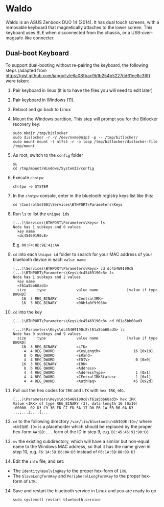 # Waldo

Waldo is an ASUS Zenbook DUO 14 (2014). It has dual touch screens, with a removable keyboard that magnetically attaches to the lower screen. This keyboard uses BLE when disconnected from the chassis, or a USB-over-magsafe-like connecter.

## Dual-boot Keyboard

To support dual-booting without re-pairing the keyboard, the following steps (adapted from https://gist.github.com/japgolly/e6a08fbac9b1b254b5227dd61ee8c36f) were taken:

1. Pair keyboard in linux (it is to have the files you will need to edit later)
2. Pair keyboard in Windows (11).
3. Reboot and go back to Linux
4. Mount the Windows partition, This step will prompt you for the Bitlocker recovery key:
   ```shell
   sudo mkdir /tmp/bitlocker
   sudo dislocker -r -V /dev/nvme0n1p3 -p -- /tmp/bitlocker/
   sudo mount mount -t ntfs3 -r -o loop /tmp/bitlocker/dislocker-file /tmp/mount
   ```
5. As root, switch to the `config` folder

   ```
   su
   cd /tmp/mount/Windows/System32/config
   ```

6. Execute `chntpw`

   ```
   chntpw -e SYSTEM
   ```

7. In the `chntpw` console, enter in the bluetooth registry keys list like this:

   ```
   cd \ControlSet001\Services\BTHPORT\Parameters\Keys
   ```

8. Run `ls` to list the `Unique id`s

   ```
   (...)\Services\BTHPORT\Parameters\Keys> ls
   Node has 1 subkeys and 0 values
     key name
     <dc45469190c8>
   ```

   E.g. `00:F4:8D:9E:41:AA`

9. `cd` into each `Unique id` folder to search for your MAC address of your bluetooth device in each `value name`
   ```
   (...)\Services\BTHPORT\Parameters\Keys> cd dc45469190c8
   (...)\BTHPORT\Parameters\Keys\dc45469190c8> ls
   Node has 1 subkeys and 2 values
     key name
     <f61a5bb60ad3>
     size     type              value name             [value if type DWORD]
       16  3 REG_BINARY         <CentralIRK>
       16  3 REG_BINARY         <08bfa0f9f03b>
   ```
10. `cd` into the key

    ```
    (...)\BTHPORT\Parameters\Keys\dc45469190c8> cd f61a5bb60ad3

    (...)\Parameters\Keys\dc45469190c8\f61a5bb60ad3> ls
    Node has 0 subkeys and 9 values
      size     type              value name             [value if type DWORD]
        16  3 REG_BINARY         <LTK>
         4  4 REG_DWORD          <KeyLength>               16 [0x10]
         8  b REG_QWORD          <ERand>
         4  4 REG_DWORD          <EDIV>                     0 [0x0]
        16  3 REG_BINARY         <IRK>
         8  b REG_QWORD          <Address>
         4  4 REG_DWORD          <AddressType>              1 [0x1]
         4  4 REG_DWORD          <CEntralIRKStatus>         1 [0x1]
         4  4 REG_DWORD          <AuthReq>                 45 [0x2d]
    ```

11. Pull out the hex codes for `IRK` and `LTK` with `hex IRK`, etc.
    ```
    (...)\Parameters\Keys\dc45469190c8\f61a5bb60ad3> hex IRK
    Value <IRK> of type REG_BINARY (3), data length 16 [0x10]
    :00000  02 D3 C9 3B FD C7 ED 5A 17 D0 F6 1A 5B B6 0A D3 ...;...Z....[...
    ```
12. `cd` to the following directory `/var/lib/bluetooth/<UNIQUE-ID>/` where `<UNIQUE-ID>` is a placeholder which should be replaced by the proper hex-form `AA:BB:...` form of the ID in step 9, e.g. `DC:45:46:91:90:C8`
13. `mv` the existing subdirectory, which will have a similar but non-equal name to the Windows MAC address, so that it has the name given in step 10, e.g. `F6:1A:5B:B6:0A:D3` instead of `F6:1A:5B:B6:09:D3`
14. Edit the `info` file, and set:

- The `IdentityResolvingKey` to the proper hex-form of `IRK`.
- The `SlaveLongTermKey` and `PeripheralLongTermKey` to the proper hex-form of `LTK`.

14. Save and restart the bluetooth service in Linux and you are ready to go
    ```
    sudo systemctl restart bluetooth.service
    ```
